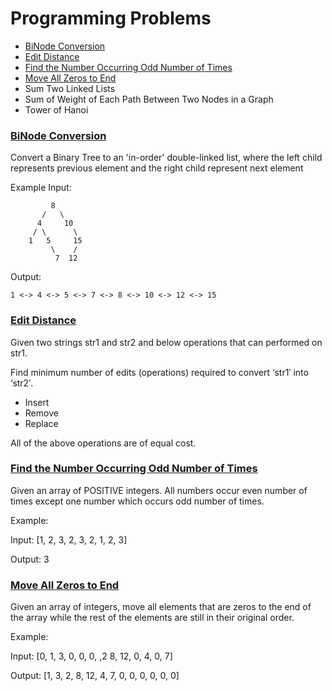 # Programming Problems

* [BiNode Conversion](#binode-conversion)
* [Edit Distance](#edit-distance)
* [Find the Number Occurring Odd Number of Times](#find-the-number-occurring-odd-number-of-times)
* [Move All Zeros to End](#move-all-zeros-to-end)
* Sum Two Linked Lists
* Sum of Weight of Each Path Between Two Nodes in a Graph
* Tower of Hanoi

### [BiNode Conversion](BiNodeConversion.java)

Convert a Binary Tree to an 'in-order' double-linked list, where the left child represents previous element and the right child represent next element

Example Input: 
```
         8
       /   \
      4     10
     / \      \
    1   5     15
         \    /
          7  12
```
Output:
```
1 <-> 4 <-> 5 <-> 7 <-> 8 <-> 10 <-> 12 <-> 15
```

### [Edit Distance](EditDistance.java)

Given two strings str1 and str2 and below operations that can performed on str1. 

Find minimum number of edits (operations) required to convert ‘str1′ into ‘str2′.
* Insert
* Remove
* Replace

All of the above operations are of equal cost.

### [Find the Number Occurring Odd Number of Times](FindTheNumberOccurringOddNumberOfTimes.java)

Given an array of POSITIVE integers. 
All numbers occur even number of times except one number which occurs odd number of times. 

Example:

Input: [1, 2, 3, 2, 3, 2, 1, 2, 3]

Output: 3   

### [Move All Zeros to End](MoveAllZerosToEnd.java)

Given an array of integers, move all elements that are zeros to the end of the array while the rest of the elements are still in their original order.

Example:

Input: [0, 1, 3, 0, 0, 0, ,2 8, 12, 0, 4, 0, 7]

Output: [1, 3, 2, 8, 12, 4, 7, 0, 0, 0, 0, 0, 0]
